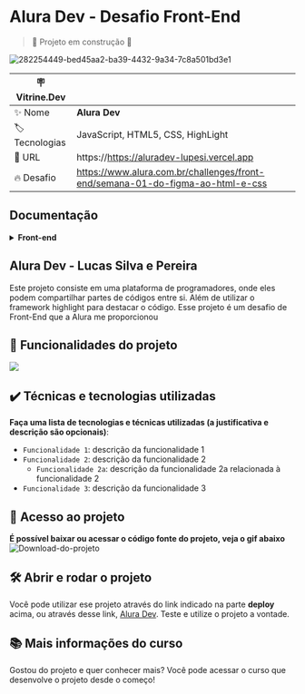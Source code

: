 # Alura Dev - Desafio Front-End
> :construction: Projeto em construção :construction:

![282254449-bed45aa2-ba39-4432-9a34-7c8a501bd3e1](https://github.com/lupesii/AluraDev/assets/51518452/3d11422d-cade-403c-bfcc-132562ff0a13)

| :placard: Vitrine.Dev |     |
| -------------  | --- |
| :sparkles: Nome        | **Alura Dev**
| :label: Tecnologias | JavaScript, HTML5, CSS, HighLight
| :rocket: URL         | https://https://aluradev-lupesi.vercel.app
| :fire: Desafio     | https://www.alura.com.br/challenges/front-end/semana-01-do-figma-ao-html-e-css

## Documentação

<details>
  <summary><b>Front-end</b></summary>

- [HTML5](https://developer.mozilla.org/pt-BR/docs/Web/HTML)
- [CSS3](https://developer.mozilla.org/pt-BR/docs/Web/CSS)    
- [JavaScript](https://developer.mozilla.org/pt-BR/docs/Web/JavaScript) 
</details>

## Alura Dev - Lucas Silva e Pereira

Este projeto consiste em uma plataforma de programadores, onde eles podem compartilhar partes de códigos entre si. Além de utilizar o framework highlight para destacar o código. Esse projeto é um desafio de Front-End que a Alura me proporcionou

## 🔨 Funcionalidades do projeto

![](https://github.com/alura-cursos/android-com-kotlin-personalizando-ui/raw/master/img/amostra.gif)

## ✔️ Técnicas e tecnologias utilizadas

**Faça uma lista de tecnologias e técnicas utilizadas (a justificativa e descrição são opcionais)**:

- `Funcionalidade 1`: descrição da funcionalidade 1
- `Funcionalidade 2`: descrição da funcionalidade 2
  - `Funcionalidade 2a`: descrição da funcionalidade 2a relacionada à funcionalidade 2
- `Funcionalidade 3`: descrição da funcionalidade 3

## 📁 Acesso ao projeto

**É possível baixar ou acessar o código fonte do projeto, veja o gif abaixo**
![Download-do-projeto](https://github.com/lupesii/AluraDev/assets/51518452/01206b5f-c594-474c-8a27-00630714e0fa#vitrinedev)


## 🛠️ Abrir e rodar o projeto

Você pode utilizar ese projeto através do link indicado na parte **deploy** acima, ou através desse link, [Alura Dev](https://aluradev-lupesi.vercel.app). Teste e utilize o projeto a vontade.

## 📚 Mais informações do curso

Gostou do projeto e quer conhecer mais? Você pode acessar o curso que desenvolve o projeto desde o começo!
